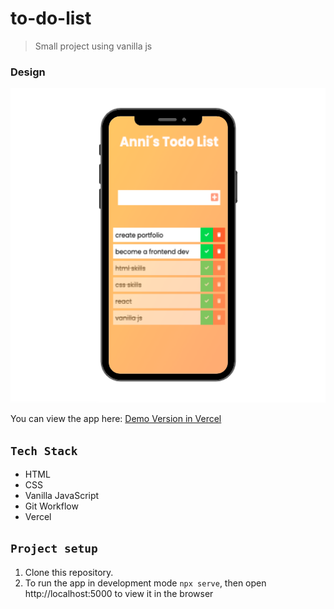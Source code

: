 # to-do-list 

> Small project using vanilla js

### Design

![mockup](mockup.png)

You can view the app here:
[Demo Version in Vercel](https://to-do-list-one-teal.vercel.app/)

## `Tech Stack`

- HTML
- CSS
- Vanilla JavaScript
- Git Workflow
- Vercel

## `Project setup`

1. Clone this repository.
2. To run the app in development mode `npx serve`, then open http://localhost:5000 to view it in the browser
